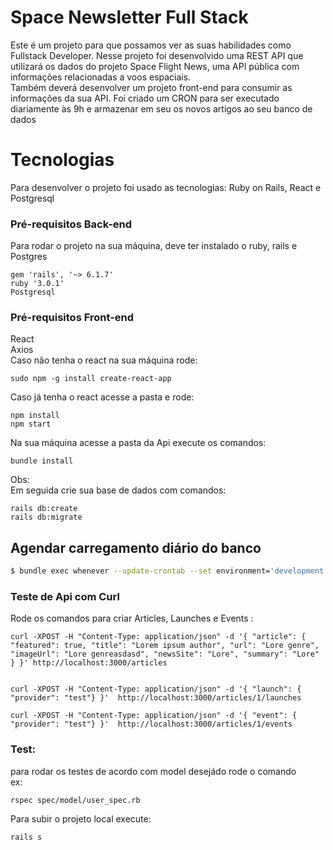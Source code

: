 # Space Newsletter Full Stack


Este é um projeto para que possamos ver as suas habilidades como Fullstack Developer.
Nesse projeto foi desenvolvido uma REST API que utilizará os dados do projeto Space Flight News, uma API pública com informações relacionadas a voos espaciais.<br> Também deverá desenvolver um projeto front-end para consumir as informações da sua API.
Foi criado um CRON para ser executado diariamente às 9h e armazenar em seu os novos artigos ao seu banco de dados

# Tecnologias

Para desenvolver o projeto foi usado as tecnologias: Ruby on Rails, React e Postgresql 

### Pré-requisitos Back-end

Para rodar o projeto na sua máquina, deve ter instalado o ruby, rails e Postgres

```
gem 'rails', '~> 6.1.7'
ruby '3.0.1'
Postgresql 
```

### Pré-requisitos Front-end
React<br>
Axios<br>
Caso não tenha o react na sua máquina rode:

```
sudo npm -g install create-react-app
```
Caso já tenha o react acesse a pasta e rode:
```
npm install
npm start
```



Na sua máquina acesse a pasta da Api execute os comandos:
```
bundle install
```

Obs:  
Em seguida crie sua base de dados com comandos:

```
rails db:create
rails db:migrate
```
## Agendar carregamento diário do banco
```bash
$ bundle exec whenever --update-crontab --set environment='development'
```
### Teste de Api com Curl
Rode os comandos para criar Articles, Launches e Events : 

```
curl -XPOST -H "Content-Type: application/json" -d '{ "article": { "featured": true, "title": "Lorem ipsum author", "url": "Lore genre", "imageUrl": "Lore genreasdasd", "newsSite": "Lore", "summary": "Lore" } }' http://localhost:3000/articles


curl -XPOST -H "Content-Type: application/json" -d '{ "launch": { "provider": "test"} }'  http://localhost:3000/articles/1/launches

curl -XPOST -H "Content-Type: application/json" -d '{ "event": { "provider": "test"} }'  http://localhost:3000/articles/1/events

```

### Test:<br>
para rodar os testes de acordo com model desejádo rode o comando<br>
ex:
```
rspec spec/model/user_spec.rb

```

Para subir o projeto local execute:
```
rails s
```

